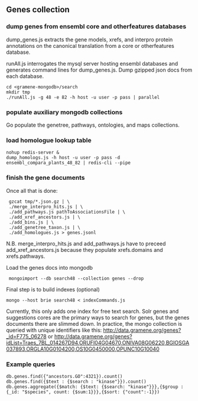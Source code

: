 ## Genes collection
###  dump genes from ensembl core and otherfeatures databases
dump_genes.js extracts the gene models, xrefs, and interpro protein annotations on the canonical translation from a core or otherfeatures database.

runAll.js interrogates the mysql server hosting ensembl databases and generates command lines for dump_genes.js.
Dump gzipped json docs from each database.
```
cd <gramene-mongodb>/search
mkdir tmp
./runAll.js -g 48 -e 82 -h host -u user -p pass | parallel
```

### populate auxiliary mongodb collections
Go populate the genetree, pathways, ontologies, and maps collections.
### load homologue lookup table
```
nohup redis-server &
dump_homologs.js -h host -u user -p pass -d ensembl_compara_plants_48_82 | redis-cli --pipe
```

### finish the gene documents
Once all that is done:
```
 gzcat tmp/*.json.gz | \
 ./merge_interpro_hits.js | \
 ./add_pathways.js pathToAssociationsFile | \
 ./add_xref_ancestors.js | \
 ./add_bins.js | \
 ./add_genetree_taxon.js | \
 ./add_homologues.js > genes.jsonl
```
N.B. merge_interpro_hits.js and add_pathways.js have to preceed add_xref_ancestors.js because they populate xrefs.domains and xrefs.pathways.

Load the genes docs into mongodb
```
 mongoimport --db search48 --collection genes --drop
```

Final step is to build indexes (optional)
```
mongo --host brie search48 < indexCommands.js
```
Currently, this only adds one index for free text search. Solr genes and suggestions cores are the primary ways to search for genes, but the genes documents there are slimmed down. In practice, the mongo collection is queried with unique identifiers like this:
http://data.gramene.org/genes?_id=F775_06278 
or
http://data.gramene.org/genes?idList=Traes_7BL_014267D94,ORUFI04G04670,ONIVA08G06220,BGIOSGA037893,ORGLA10G0104200,OS10G0450000,OPUNC10G10040

### Example queries
```
db.genes.find({"ancestors.GO":4321}).count()
db.genes.find({$text : {$search : "kinase"}}).count()
db.genes.aggregate({$match: {$text: {$search: "kinase"}}},{$group : {_id: "$species", count: {$sum:1}}},{$sort: {"count":-1}})
```
